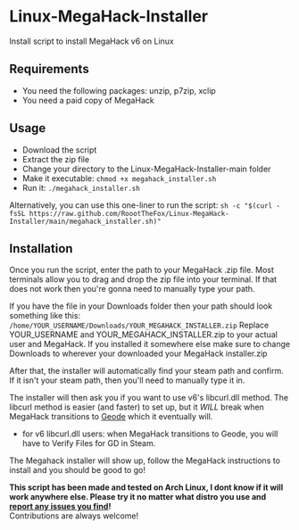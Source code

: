 # Linux-MegaHack-Installer

Install script to install MegaHack v6 on Linux

## Requirements

- You need the following packages: unzip, p7zip, xclip
- You need a paid copy of MegaHack

## Usage

- Download the script
- Extract the zip file
- Change your directory to the Linux-MegaHack-Installer-main folder
- Make it executable: `chmod +x megahack_installer.sh`
- Run it: `./megahack_installer.sh`

Alternatively, you can use this one-liner to run the script: `sh -c "$(curl -fsSL https://raw.github.com/RoootTheFox/Linux-MegaHack-Installer/main/megahack_installer.sh)"`

## Installation

Once you run the script, enter the path to your MegaHack .zip file.
Most terminals allow you to drag and drop the zip file into your terminal.
If that does not work then you're gonna need to manually type your path.

If you have the file in your Downloads folder then your path should look something like this:
`/home/YOUR_USERNAME/Downloads/YOUR_MEGAHACK_INSTALLER.zip`
Replace YOUR_USERNAME and YOUR_MEGAHACK_INSTALLER.zip to your actual user and MegaHack.
If you installed it somewhere else make sure to change Downloads to wherever your downloaded your MegaHack installer.zip

After that, the installer will automatically find your steam path and confirm.
If it isn't your steam path, then you'll need to manually type it in.

The installer will then ask you if you want to use v6's libcurl.dll method.
The libcurl method is easier (and faster) to set up, but it *WILL* break when MegaHack transitions to [Geode](https://geode-sdk.org/) which it eventually will.
 - for v6 libcurl.dll users: when MegaHack transitions to Geode, you will have to Verify Files for GD in Steam.

The Megahack installer will show up, follow the MegaHack instructions to install and you should be good to go!

**This script has been made and tested on Arch Linux, I dont know if it will work anywhere else. Please try it no matter what distro you use and [report any issues you find](https://github.com/RoootTheFox/Linux-MegaHack-Installer/issues)!**<br>
Contributions are always welcome!
